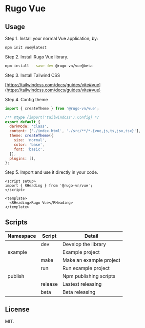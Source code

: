 # Rugo Vue

## Usage

Step 1. Install your normal Vue application, by:

```bash
npm init vue@latest
```

Step 2. Install Rugo Vue library.

```bash
npm install --save-dev @rugo-vn/vue@beta
```

Step 3. Install Tailwind CSS

[https://tailwindcss.com/docs/guides/vite#vue](https://tailwindcss.com/docs/guides/vite#vue)

Step 4. Config theme

```js
import { createTheme } from '@rugo-vn/vue';

/** @type {import('tailwindcss').Config} */
export default {
  darkMode: 'class',
  content: ['./index.html', './src/**/*.{vue,js,ts,jsx,tsx}'],
  theme: createTheme({
    size: 'normal',
    color: 'base',
    font: 'basic',
  }),
  plugins: [],
};
```

Step 5. Import and use it directly in your code.

```vue
<script setup>
import { RHeading } from '@rugo-vn/vue';
</script>

<template>
  <RHeading>Rugo Vue</RHeading>
</template>
```

## Scripts

| Namespace | Script  | Detail                  |
| --------- | ------- | ----------------------- |
|           | dev     | Develop the library     |
| example   |         | Example project         |
|           | make    | Make an example project |
|           | run     | Run example project     |
| publish   |         | Npm publishing scripts  |
|           | release | Lastest releasing       |
|           | beta    | Beta releasing          |

## License

MIT.
